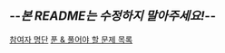 ## --*본 README는 수정하지 말아주세요!*--
[참여자 명단](https://github.com/SMU-Algorithm-Study/Question-list#contributors)
[푼 & 풀어야 할 문제 목록](https://github.com/SMU-Algorithm-Study/Question-list#%EC%8A%A4%ED%84%B0%EB%94%94-%EB%AC%B8%EC%A0%9C-%EB%AA%A9%EB%A1%9D)
